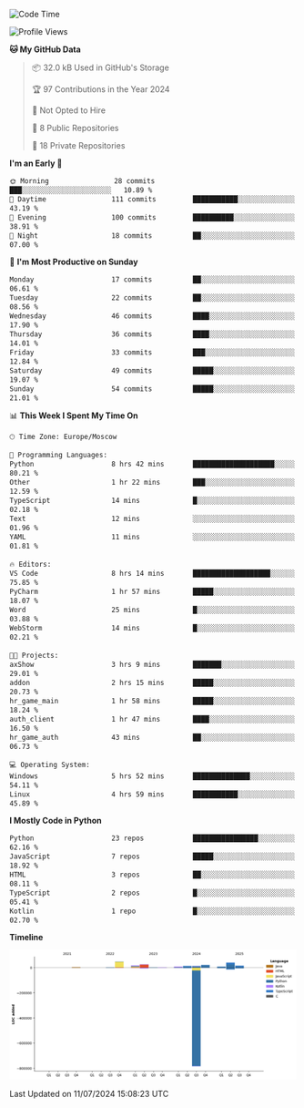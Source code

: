 <!--START_SECTION:waka-->
![Code Time](http://img.shields.io/badge/Code%20Time-397%20hrs%2052%20mins-blue)

![Profile Views](http://img.shields.io/badge/Profile%20Views-0-blue)

**🐱 My GitHub Data** 

> 📦 32.0 kB Used in GitHub's Storage 
 > 
> 🏆 97 Contributions in the Year 2024
 > 
> 🚫 Not Opted to Hire
 > 
> 📜 8 Public Repositories 
 > 
> 🔑 18 Private Repositories 
 > 
**I'm an Early 🐤** 

```text
🌞 Morning                28 commits          ███░░░░░░░░░░░░░░░░░░░░░░   10.89 % 
🌆 Daytime                111 commits         ███████████░░░░░░░░░░░░░░   43.19 % 
🌃 Evening                100 commits         ██████████░░░░░░░░░░░░░░░   38.91 % 
🌙 Night                  18 commits          ██░░░░░░░░░░░░░░░░░░░░░░░   07.00 % 
```
📅 **I'm Most Productive on Sunday** 

```text
Monday                   17 commits          ██░░░░░░░░░░░░░░░░░░░░░░░   06.61 % 
Tuesday                  22 commits          ██░░░░░░░░░░░░░░░░░░░░░░░   08.56 % 
Wednesday                46 commits          ████░░░░░░░░░░░░░░░░░░░░░   17.90 % 
Thursday                 36 commits          ████░░░░░░░░░░░░░░░░░░░░░   14.01 % 
Friday                   33 commits          ███░░░░░░░░░░░░░░░░░░░░░░   12.84 % 
Saturday                 49 commits          █████░░░░░░░░░░░░░░░░░░░░   19.07 % 
Sunday                   54 commits          █████░░░░░░░░░░░░░░░░░░░░   21.01 % 
```


📊 **This Week I Spent My Time On** 

```text
🕑︎ Time Zone: Europe/Moscow

💬 Programming Languages: 
Python                   8 hrs 42 mins       ████████████████████░░░░░   80.21 % 
Other                    1 hr 22 mins        ███░░░░░░░░░░░░░░░░░░░░░░   12.59 % 
TypeScript               14 mins             █░░░░░░░░░░░░░░░░░░░░░░░░   02.18 % 
Text                     12 mins             ░░░░░░░░░░░░░░░░░░░░░░░░░   01.96 % 
YAML                     11 mins             ░░░░░░░░░░░░░░░░░░░░░░░░░   01.81 % 

🔥 Editors: 
VS Code                  8 hrs 14 mins       ███████████████████░░░░░░   75.85 % 
PyCharm                  1 hr 57 mins        █████░░░░░░░░░░░░░░░░░░░░   18.07 % 
Word                     25 mins             █░░░░░░░░░░░░░░░░░░░░░░░░   03.88 % 
WebStorm                 14 mins             █░░░░░░░░░░░░░░░░░░░░░░░░   02.21 % 

🐱‍💻 Projects: 
axShow                   3 hrs 9 mins        ███████░░░░░░░░░░░░░░░░░░   29.01 % 
addon                    2 hrs 15 mins       █████░░░░░░░░░░░░░░░░░░░░   20.73 % 
hr_game_main             1 hr 58 mins        █████░░░░░░░░░░░░░░░░░░░░   18.24 % 
auth_client              1 hr 47 mins        ████░░░░░░░░░░░░░░░░░░░░░   16.50 % 
hr_game_auth             43 mins             ██░░░░░░░░░░░░░░░░░░░░░░░   06.73 % 

💻 Operating System: 
Windows                  5 hrs 52 mins       ██████████████░░░░░░░░░░░   54.11 % 
Linux                    4 hrs 59 mins       ███████████░░░░░░░░░░░░░░   45.89 % 
```

**I Mostly Code in Python** 

```text
Python                   23 repos            ████████████████░░░░░░░░░   62.16 % 
JavaScript               7 repos             █████░░░░░░░░░░░░░░░░░░░░   18.92 % 
HTML                     3 repos             ██░░░░░░░░░░░░░░░░░░░░░░░   08.11 % 
TypeScript               2 repos             █░░░░░░░░░░░░░░░░░░░░░░░░   05.41 % 
Kotlin                   1 repo              █░░░░░░░░░░░░░░░░░░░░░░░░   02.70 % 
```



**Timeline**

![Lines of Code chart](https://raw.githubusercontent.com/adlemx/adlemx/main/assets/bar_graph.png)


 Last Updated on 11/07/2024 15:08:23 UTC
<!--END_SECTION:waka-->
